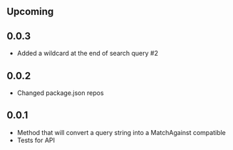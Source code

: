 ## Upcoming


## 0.0.3
- Added a wildcard at the end of search query #2

## 0.0.2
- Changed package.json repos


## 0.0.1
- Method that will convert a query string into a MatchAgainst compatible
- Tests for API
